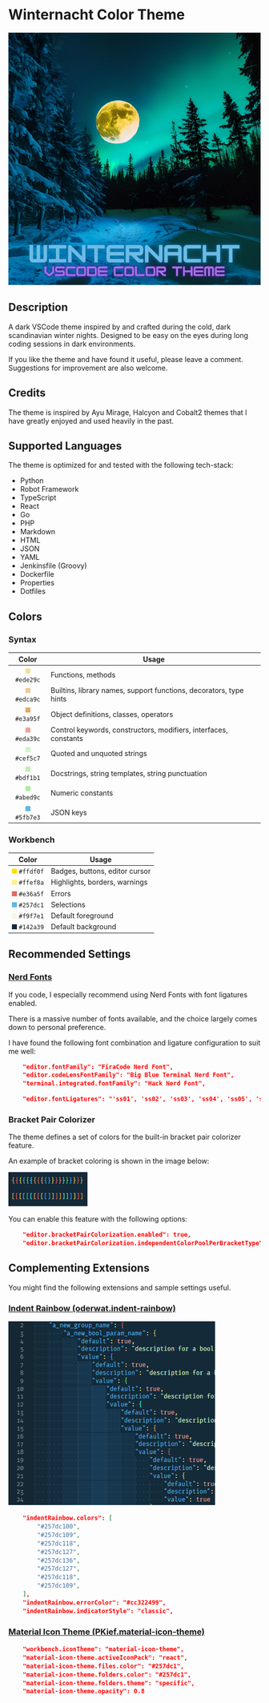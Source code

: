 # Winternacht Color Theme
![image](images/winternacht-color-theme-cover-image.png)

## Description
A dark VSCode theme inspired by and crafted during the cold, dark scandinavian
winter nights. Designed to be easy on the eyes during long coding sessions in
dark environments.

If you like the theme and have found it useful, please leave a comment.
Suggestions for improvement are also welcome.

## Credits
The theme is inspired by Ayu Mirage, Halcyon and Cobalt2 themes that I have greatly enjoyed
and used heavily in the past.

## Supported Languages
The theme is optimized for and tested with the following tech-stack:

* Python
* Robot Framework
* TypeScript
* React
* Go
* PHP
* Markdown
* HTML
* JSON
* YAML
* Jenkinsfile (Groovy)
* Dockerfile
* Properties
* Dotfiles

## Colors

### Syntax

|                               Color                      | Usage                                                              |
| :------------------------------------------------------: | ------------------------------------------------------------------ |
| ![#ede29c](images/colors/yellow-light.png) `#ede29c`     | Functions, methods                                                 |
| ![#edca9c](images/colors/orange-light.png) `#edca9c`     | Builtins, library names, support functions, decorators, type hints |
| ![#e3a95f](images/colors/orange-dark.png) `#e3a95f`      | Object definitions, classes, operators                             |
| ![#eda39c](images/colors/red-light.png) `#eda39c`        | Control keywords, constructors, modifiers, interfaces, constants   |
| ![#cef5c7](images/colors/green-ultralight.png) `#cef5c7` | Quoted and unquoted strings                                        |
| ![#bdf1b1](images/colors/green-lightest.png) `#bdf1b1`   | Docstrings, string templates, string punctuation                   |
| ![#abed9c](images/colors/green-light.png) `#abed9c`      | Numeric constants                                                  |
| ![#5fb7e3](images/colors/blue-normal.png) `#5fb7e3`      | JSON keys                                                          |


### Workbench
|                               Color                        | Usage                           |
| :--------------------------------------------------------: | ------------------------------- |
| ![#ffdf0f](images/colors/yellow-100-darkest.png) `#ffdf0f` | Badges, buttons, editor cursor  |
| ![#ffef8a](images/colors/yellow-100-light.png) `#ffef8a`   | Highlights, borders, warnings   |
| ![#e36a5f](images/colors/red-normal.png) `#e36a5f`         | Errors                          |
| ![#257dc1](images/colors/blue-normal.png) `#257dc1`        | Selections                      |
| ![#f9f7e1](images/colors/fg.png) `#f9f7e1`                 | Default foreground              |
| ![#142a39](images/colors/bg.png) `#142a39`                 | Default background              |



## Recommended Settings

### [Nerd Fonts](https://www.nerdfonts.com)
If you code, I especially recommend using Nerd Fonts with font ligatures enabled.

There is a massive number of fonts available, and the choice largely comes down to personal preference.

I have found the following font combination and ligature configuration to suit me well:

```json
    "editor.fontFamily": "FiraCode Nerd Font",
    "editor.codeLensFontFamily": "Big Blue Terminal Nerd Font",
    "terminal.integrated.fontFamily": "Hack Nerd Font",
```
```json
    "editor.fontLigatures": "'ss01', 'ss02', 'ss03', 'ss04', 'ss05', 'ss08', 'cv09', 'cv14', 'cv18', 'onum'",
```
### Bracket Pair Colorizer
The theme defines a set of colors for the built-in bracket pair colorizer feature.

An example of bracket coloring is shown in the image below:

![bracket_pair_colorizer_example](images/bracket_pair_colors.png)

You can enable this feature with the following options:

```json
    "editor.bracketPairColorization.enabled": true,
    "editor.bracketPairColorization.independentColorPoolPerBracketType": true,
```

## Complementing Extensions
You might find the following extensions and sample settings useful.

### [Indent Rainbow (oderwat.indent-rainbow)](https://marketplace.visualstudio.com/items?itemName=oderwat.indent-rainbow)

![indent_rainbow_example](images/indent_rainbow.png)
```json
    "indentRainbow.colors": [
        "#257dc100",
        "#257dc109",
        "#257dc118",
        "#257dc127",
        "#257dc136",
        "#257dc127",
        "#257dc118",
        "#257dc109",
    ],
    "indentRainbow.errorColor": "#cc322499",
    "indentRainbow.indicatorStyle": "classic",
```

### [Material Icon Theme (PKief.material-icon-theme)](https://marketplace.visualstudio.com/items?itemName=PKief.material-icon-theme)


```json
    "workbench.iconTheme": "material-icon-theme",
    "material-icon-theme.activeIconPack": "react",
    "material-icon-theme.files.color": "#257dc1",
    "material-icon-theme.folders.color": "#257dc1",
    "material-icon-theme.folders.theme": "specific",
    "material-icon-theme.opacity": 0.8
```
